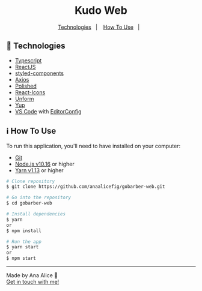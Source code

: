<h1 align="center">
    Kudo Web
</h1>

<p align="center">
  <a href="#rocket-technologies">Technologies</a>&nbsp;&nbsp;&nbsp;|&nbsp;&nbsp;&nbsp;
  <a href="#information_source-how-to-use">How To Use</a>&nbsp;&nbsp;&nbsp;|&nbsp;&nbsp;&nbsp;
</p>

## :rocket: Technologies

-  [Typescript](https://www.typescriptlang.org/)
-  [ReactJS](https://reactjs.org/)
-  [styled-components](https://www.styled-components.com/)
-  [Axios](https://github.com/axios/axios)
-  [Polished](https://polished.js.org/)
-  [React-Icons](http://react-icons.github.io/react-icons/)
-  [Unform](https://github.com/Rocketseat/unform)
-  [Yup](https://www.npmjs.com/package/yup)
-  [VS Code][vc] with [EditorConfig][vceditconfig]

## :information_source: How To Use

To run this application, you'll need to have installed on your computer:
  - [Git](https://git-scm.com)
  - [Node.js v10.16][nodejs] or higher
  - [Yarn v1.13][yarn] or higher

```bash
# Clone repository
$ git clone https://github.com/anaalicefig/gobarber-web.git

# Go into the repository
$ cd gobarber-web

# Install dependencies
$ yarn
or
$ npm install

# Run the app
$ yarn start
or
$ npm start
```

---

Made by Ana Alice :wave:
<br>
[Get in touch with me!](https://www.linkedin.com/in/ana-alice-figueiredo/)

[nodejs]: https://nodejs.org/
[yarn]: https://yarnpkg.com/
[vc]: https://code.visualstudio.com/
[vceditconfig]: https://marketplace.visualstudio.com/items?itemName=EditorConfig.EditorConfig
